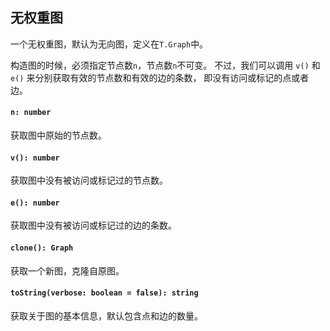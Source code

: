 <a name="t"></a>

<a name="graph"></a>
## 无权重图
一个无权重图，默认为无向图，定义在`T.Graph`中。

构造图的时候，必须指定节点数`n`，节点数`n`不可变。
不过，我们可以调用 `v()` 和`e()` 来分别获取有效的节点数和有效的边的条数，
即没有访问或标记的点或者边。

#### `n: number`
获取图中原始的节点数。
#### `v(): number`
获取图中没有被访问或标记过的节点数。
#### `e(): number`
获取图中没有被访问或标记过的边的条数。
#### `clone(): Graph`
获取一个新图，克隆自原图。
#### `toString(verbose: boolean = false): string`
获取关于图的基本信息，默认包含点和边的数量。

<!--[Back to top](#t)-->